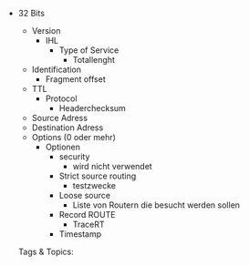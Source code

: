 - 32 Bits
  - Version
    - IHL
      - Type of Service
        - Totallenght
  - Identification
    - Fragment offset
  - TTL
    - Protocol
      - Headerchecksum
  - Source Adress
  - Destination Adress
  - Options (0 oder mehr)
    - Optionen
      - security
        - wird nicht verwendet
      - Strict source routing
        - testzwecke
      - Loose source
        - Liste von Routern die besucht werden sollen
      - Record ROUTE
        - TraceRT
      - Timestamp

   Tags & Topics:
   